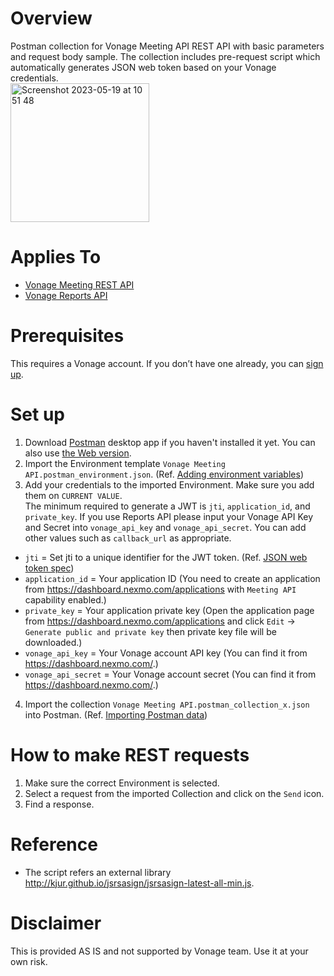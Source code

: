 # Overview
Postman collection for Vonage Meeting API REST API with basic parameters and request body sample. The collection includes pre-request script which automatically generates JSON web token based on your Vonage credentials.  
<img width="222" alt="Screenshot 2023-05-19 at 10 51 48" src="https://github.com/ydumburs/vonage-video-api-postman-collection/assets/45432538/55b28857-9b24-4bad-9c8a-2216ffe90ed6">

# Applies To
- [Vonage Meeting REST API](https://developer.vonage.com/api/meetings)
- [Vonage Reports API](https://developer.vonage.com/en/api/reports)

# Prerequisites
This requires a Vonage account. If you don’t have one already, you can [sign up](https://ui.idp.vonage.com/ui/auth/registration). 

# Set up
1. Download [Postman](https://www.postman.com/downloads/) desktop app if you haven't installed it yet. You can also use [the Web version](https://blog.postman.com/announcing-postman-for-the-web-now-in-open-beta/).
2. Import the Environment template `Vonage Meeting API.postman_environment.json`. (Ref. [Adding environment variables](https://learning.postman.com/docs/sending-requests/managing-environments/#adding-environment-variables))
3. Add your credentials to the imported Environment. Make sure you add them on `CURRENT VALUE`.  
The minimum required to generate a JWT is `jti`, `application_id`, and `private_key`. If you use Reports API please input your Vonage API Key and Secret into `vonage_api_key` and `vonage_api_secret`. You can add other values such as `callback_url` as appropriate.
- `jti` = Set jti to a unique identifier for the JWT token. (Ref. [JSON web token spec](https://datatracker.ietf.org/doc/html/rfc7519#section-4.1.7)) 
- `application_id` = Your application ID (You need to create an application from https://dashboard.nexmo.com/applications with `Meeting API` capability enabled.)
- `private_key` = Your application private key (Open the application page from https://dashboard.nexmo.com/applications and click `Edit` -> `Generate public and private key` then private key file will be downloaded.)  
- `vonage_api_key` = Your Vonage account API key (You can find it from https://dashboard.nexmo.com/.) 
- `vonage_api_secret` = Your Vonage account secret (You can find it from https://dashboard.nexmo.com/.) 
4. Import the collection `Vonage Meeting API.postman_collection_x.json` into Postman. (Ref. [Importing Postman data](https://learning.postman.com/docs/getting-started/importing-and-exporting-data/#importing-postman-data))

# How to make REST requests
1. Make sure the correct Environment is selected.
2. Select a request from the imported Collection and click on the `Send` icon.
3. Find a response.

# Reference
- The script refers an external library http://kjur.github.io/jsrsasign/jsrsasign-latest-all-min.js.  

# Disclaimer
This is provided AS IS and not supported by Vonage team. Use it at your own risk.
